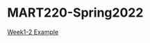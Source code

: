 # MART220-Spring2022

[Week1-2 Example](https://michaelcassens.github.io/MART220-Spring2022/Week1-2%20Example/)
